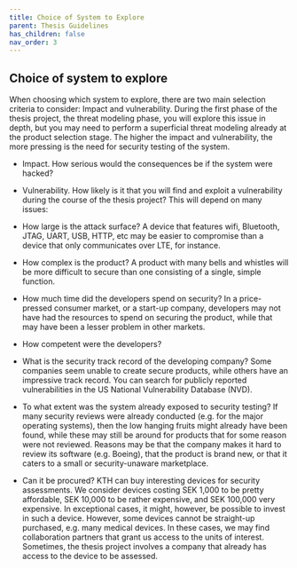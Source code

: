 ```yaml
---
title: Choice of System to Explore
parent: Thesis Guidelines
has_children: false
nav_order: 3
---
```


## Choice of system to explore

When choosing which system to explore, there are two main selection criteria to consider: Impact and vulnerability. During the first phase of the thesis project, the threat modeling phase, you will explore this issue in depth, but you may need to perform a superficial threat modeling already at the product selection stage. The higher the impact and vulnerability, the more pressing is the need for security testing of the system.

- Impact. How serious would the consequences be if the system were hacked?

- Vulnerability. How likely is it that you will find and exploit a vulnerability during the course of the thesis project? This will depend on many issues:

- How large is the attack surface? A device that features wifi, Bluetooth, JTAG, UART, USB, HTTP, etc may be easier to compromise than a device that only communicates over LTE, for instance.

- How complex is the product? A product with many bells and whistles will be more difficult to secure than one consisting of a single, simple function.
  
- How much time did the developers spend on security? In a price-pressed consumer market, or a start-up company, developers may not have had the resources to spend on securing the product, while that may have been a lesser problem in other markets.
 
- How competent were the developers?
 
- What is the security track record of the developing company? Some companies seem unable to create secure products, while others have an impressive track record. You can search for publicly reported vulnerabilities in the US National Vulnerability Database (NVD).

- To what extent was the system already exposed to security testing? If many security reviews were already conducted (e.g. for the major operating systems), then the low hanging fruits might already have been found, while these may still be around for products that for some reason were not reviewed. Reasons may be that the company makes it hard to review its software (e.g. Boeing), that the product is brand new, or that it caters to a small or security-unaware marketplace. 

- Can it be procured? KTH can buy interesting devices for security assessments. We consider devices costing SEK 1,000 to be pretty affordable, SEK 10,000 to be rather expensive, and SEK 100,000 very expensive. In exceptional cases, it might, however, be possible to invest in such a device. However, some devices cannot be straight-up purchased, e.g. many medical devices. In these cases, we may find collaboration partners that grant us access to the units of interest. Sometimes, the thesis project involves a company that already has access to the device to be assessed.
